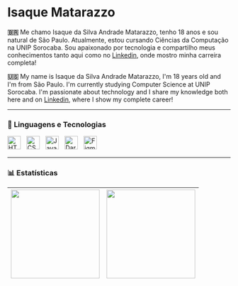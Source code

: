 # Isaque Matarazzo

**🇧🇷** Me chamo Isaque da Silva Andrade Matarazzo, tenho 18 anos e sou natural de São Paulo. Atualmente, estou cursando Ciências da Computação na UNIP Sorocaba. Sou apaixonado por tecnologia e compartilho meus conhecimentos tanto aqui como no [Linkedin](https://www.linkedin.com/in/isaque-matarazzo-880091349/), onde mostro minha carreira completa!

**🇺🇸** My name is Isaque da Silva Andrade Matarazzo, I'm 18 years old and I'm from São Paulo. I'm currently studying Computer Science at UNIP Sorocaba. I'm passionate about technology and I share my knowledge both here and on [Linkedin](https://www.linkedin.com/in/isaque-matarazzo-880091349/), where I show my complete career!

---

### 🤖 Linguagens e Tecnologias

<img 
    align="left" 
    alt="HTML"
    title="HTML" 
    width="30px" 
    style="padding-right: 10px;" 
    src="https://cdn.jsdelivr.net/gh/devicons/devicon@latest/icons/html5/html5-original.svg" 
/>
<img 
    align="left" 
    alt="CSS" 
    title="CSS"
    width="30px" 
    style="padding-right: 10px;" 
    src="https://cdn.jsdelivr.net/gh/devicons/devicon@latest/icons/css3/css3-original.svg" 
/>
<img 
    align="left" 
    alt="JavaScript" 
    title="JavaScript"
    width="30px" 
    style="padding-right: 10px;" 
    src="https://cdn.jsdelivr.net/gh/devicons/devicon@latest/icons/javascript/javascript-original.svg" 
/>
<img 
    align="left" 
    alt="Dart" 
    title="Dart"
    width="30px" 
    style="padding-right: 10px;" 
    src="https://img.icons8.com/color/512/dart.png" 
/>
<img 
    align="left" 
    alt="Figma" 
    title="Figma"
    width="30px" 
    style="padding-right: 10px;" 
    src="https://cdn4.iconfinder.com/data/icons/logos-brands-in-colors/3000/figma-logo-512.png" 
/>

<br/>
<br/>

---

### 📊 Estatísticas

| <img src="https://github-readme-stats.vercel.app/api?username=DevIsaque&show_icons=true&theme=dracula" height="200"/> | <img src="https://github-readme-stats.vercel.app/api/top-langs/?username=DevIsaque&theme=dracula&layout=compact&custom_title=Tecnologias&langs_count=9" height="200"/> |
|:--:|:--:|
